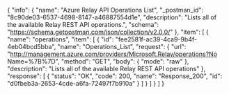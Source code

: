 {
  "info": {
    "name": "Azure Relay API Operations List",
    "_postman_id": "8c90de03-6537-4698-8147-a46887554d1e",
    "description": "Lists all of the available Relay REST API operations.",
    "schema": "https://schema.getpostman.com/json/collection/v2.0.0/"
  },
  "item": [
    {
      "name": "operations",
      "item": [
        {
          "id": "fee2581f-ac39-4ca9-9b4f-4eb04bcd5bba",
          "name": "Operations_List",
          "request": {
            "url": "http://management.azure.com/providers/Microsoft.Relay/operations?No Name=%7B%7D",
            "method": "GET",
            "body": {
              "mode": "raw"
            },
            "description": "Lists all of the available Relay REST API operations"
          },
          "response": [
            {
              "status": "OK",
              "code": 200,
              "name": "Response_200",
              "id": "d0fbeb3a-2653-4cde-a6fa-72497f7b910a"
            }
          ]
        }
      ]
    }
  ]
}